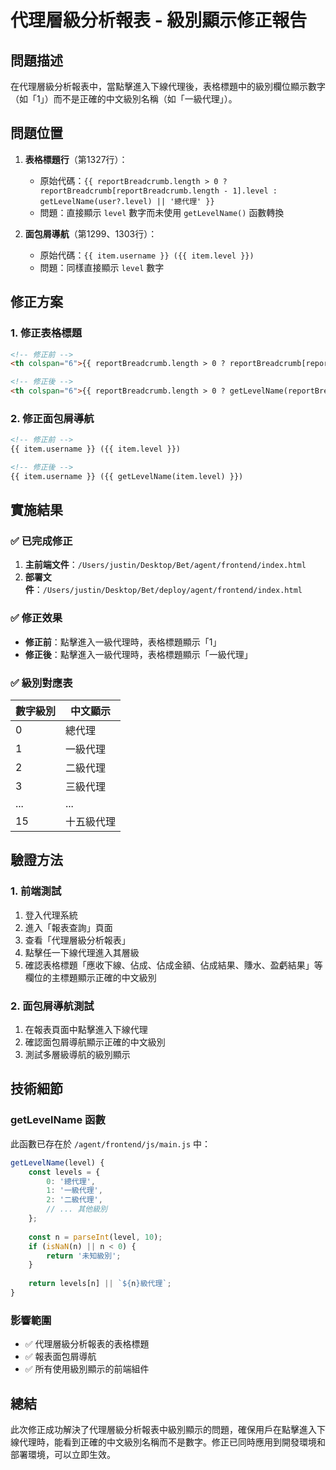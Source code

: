 # 代理層級分析報表 - 級別顯示修正報告

## 問題描述
在代理層級分析報表中，當點擊進入下線代理後，表格標題中的級別欄位顯示數字（如「1」）而不是正確的中文級別名稱（如「一級代理」）。

## 問題位置
1. **表格標題行**（第1327行）：
   - 原始代碼：`{{ reportBreadcrumb.length > 0 ? reportBreadcrumb[reportBreadcrumb.length - 1].level : getLevelName(user?.level) || '總代理' }}`
   - 問題：直接顯示 `level` 數字而未使用 `getLevelName()` 函數轉換

2. **面包屑導航**（第1299、1303行）：
   - 原始代碼：`{{ item.username }} ({{ item.level }})`
   - 問題：同樣直接顯示 `level` 數字

## 修正方案

### 1. 修正表格標題
```html
<!-- 修正前 -->
<th colspan="6">{{ reportBreadcrumb.length > 0 ? reportBreadcrumb[reportBreadcrumb.length - 1].level : getLevelName(user?.level) || '總代理' }}</th>

<!-- 修正後 -->
<th colspan="6">{{ reportBreadcrumb.length > 0 ? getLevelName(reportBreadcrumb[reportBreadcrumb.length - 1].level) : getLevelName(user?.level) || '總代理' }}</th>
```

### 2. 修正面包屑導航
```html
<!-- 修正前 -->
{{ item.username }} ({{ item.level }})

<!-- 修正後 -->
{{ item.username }} ({{ getLevelName(item.level) }})
```

## 實施結果

### ✅ 已完成修正
1. **主前端文件**：`/Users/justin/Desktop/Bet/agent/frontend/index.html`
2. **部署文件**：`/Users/justin/Desktop/Bet/deploy/agent/frontend/index.html`

### ✅ 修正效果
- **修正前**：點擊進入一級代理時，表格標題顯示「1」
- **修正後**：點擊進入一級代理時，表格標題顯示「一級代理」

### ✅ 級別對應表
| 數字級別 | 中文顯示 |
|---------|---------|
| 0 | 總代理 |
| 1 | 一級代理 |
| 2 | 二級代理 |
| 3 | 三級代理 |
| ... | ... |
| 15 | 十五級代理 |

## 驗證方法

### 1. 前端測試
1. 登入代理系統
2. 進入「報表查詢」頁面
3. 查看「代理層級分析報表」
4. 點擊任一下線代理進入其層級
5. 確認表格標題「應收下線、佔成、佔成金額、佔成結果、賺水、盈虧結果」等欄位的主標題顯示正確的中文級別

### 2. 面包屑導航測試
1. 在報表頁面中點擊進入下線代理
2. 確認面包屑導航顯示正確的中文級別
3. 測試多層級導航的級別顯示

## 技術細節

### getLevelName 函數
此函數已存在於 `/agent/frontend/js/main.js` 中：
```javascript
getLevelName(level) {
    const levels = {
        0: '總代理',
        1: '一級代理', 
        2: '二級代理',
        // ... 其他級別
    };
    
    const n = parseInt(level, 10);
    if (isNaN(n) || n < 0) {
        return '未知級別';
    }
    
    return levels[n] || `${n}級代理`;
}
```

### 影響範圍
- ✅ 代理層級分析報表的表格標題
- ✅ 報表面包屑導航
- ✅ 所有使用級別顯示的前端組件

## 總結
此次修正成功解決了代理層級分析報表中級別顯示的問題，確保用戶在點擊進入下線代理時，能看到正確的中文級別名稱而不是數字。修正已同時應用到開發環境和部署環境，可以立即生效。
